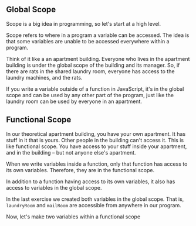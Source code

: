 ## Global Scope

Scope is a big idea in programming, so let's start at a high level.

Scope refers to where in a program a variable can be accessed. The idea is that some variables are unable to be accessed everywhere within a program.

Think of it like a an apartment building. Everyone who lives in the apartment building is under the global scope of the building and its manager. So, if there are rats in the shared laundry room, everyone has access to the laundry machines, and the rats.

If you write a variable outside of a function in JavaScript, it's in the global scope and can be used by any other part of the program, just like the laundry room can be used by everyone in an apartment.


## Functional Scope
In our theoretical apartment building, you have your own apartment. It has stuff in it that is yours. Other people in the building can't access it. This is like functional scope. You have access to your stuff inside your apartment, and in the building – but not anyone else's apartment.

When we write variables inside a function, only that function has access to its own variables. Therefore, they are in the functional scope.

In addition to a function having access to its own variables, it also has access to variables in the global scope.

In the last exercise we created both variables in the global scope. That is, `laundryRoom` and `mailRoom` are accessible from anywhere in our program.

Now, let's make two variables within a functional scope
